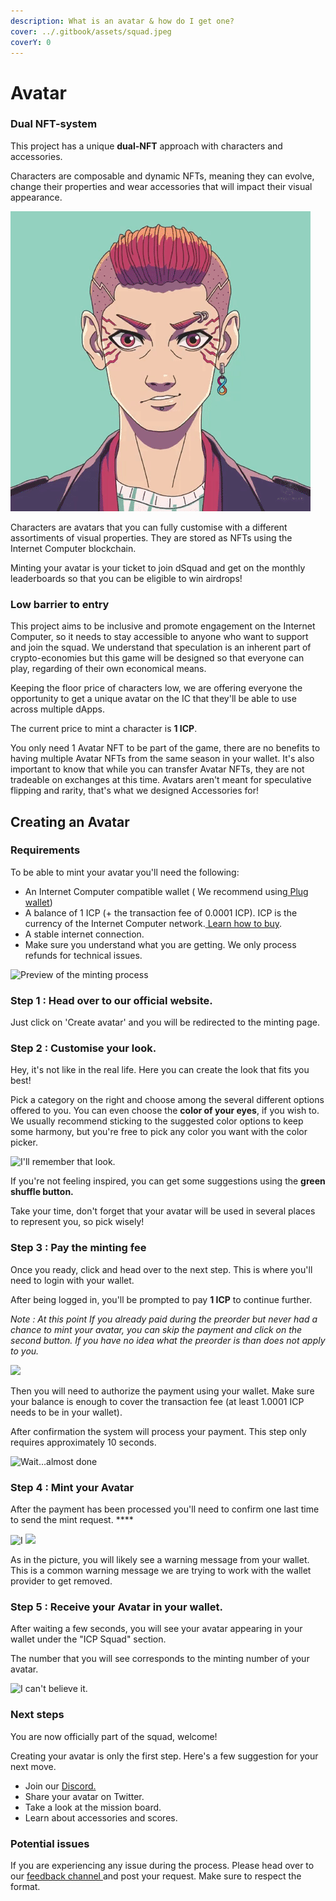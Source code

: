 ```yaml
---
description: What is an avatar & how do I get one?
cover: ../.gitbook/assets/squad.jpeg
coverY: 0
---
```


# Avatar

### Dual NFT-system&#x20;

This project has a unique **dual-NFT** approach with characters and accessories.&#x20;

Characters are composable and dynamic NFTs, meaning they can evolve, change their properties and wear accessories that will impact their visual appearance.&#x20;

![Punk boy](../.gitbook/assets/Punk-boy-gif.gif)



Characters are avatars that you can fully customise with a different assortiments of visual properties. They are stored as NFTs using the Internet Computer blockchain.&#x20;

Minting your avatar is your ticket to join dSquad and get on the monthly leaderboards so that you can be eligible to win airdrops!

### Low barrier to entry&#x20;

This project aims to be inclusive and promote engagement on the Internet Computer, so it needs to stay accessible to anyone who want to support and join the squad. We understand that speculation is an inherent part of crypto-economies but this game will be designed so that everyone can play, regarding of their own economical means.&#x20;

Keeping the floor price of characters low, we are offering everyone the opportunity to get a unique avatar on the IC that they'll be able to use across multiple dApps.

The current price to mint a character is **1 ICP**.

You only need 1 Avatar NFT to be part of the game, there are no benefits to having multiple Avatar NFTs from the same season in your wallet. It's also important to know that while you can transfer Avatar NFTs, they are not tradeable on exchanges at this time. Avatars aren't meant for speculative flipping and rarity, that's what we designed Accessories for!

## Creating an Avatar

### Requirements

To be able to mint your avatar you'll need the following:

* An Internet Computer compatible wallet ( We recommend using[ Plug wallet](https://plugwallet.ooo/))
* A balance of 1 ICP (+ the transaction fee of 0.0001 ICP). ICP is the currency of the Internet Computer network.[ Learn how to buy](https://www.dfinitycommunity.com/how-to-buy-icp-a-complete-guide-to-investing-in-internet-computer-cryptocurrency/).
* A stable internet connection.
* Make sure you understand what you are getting. We only process refunds for technical issues.

![Preview of the minting process](<../.gitbook/assets/Capture d’écran 2022-06-07 à 17.16.37.png>)

### **Step 1 : Head over to our official website.**

Just click on 'Create avatar' and you will be redirected to the minting page.

### **Step 2 : Customise your look.**

Hey, it's not like in the real life. Here you can create the look that fits you best!

Pick a category on the right and choose among the several different options offered to you. You can even choose the **color of your eyes**, if you wish to. We usually recommend sticking to the suggested color options to keep some harmony, but you're free to pick any color you want with the color picker.

![I'll remember that look.](<../.gitbook/assets/Capture d’écran 2022-06-07 à 17.38.06.png>)

If you're not feeling inspired, you can get some suggestions using the **green shuffle button.** &#x20;

Take your time, don't forget that your avatar will be used in several places to represent you, so pick wisely!

### **Step 3 : Pay the minting fee**

Once you ready, click and head over to the next step. This is where you'll need to login with your wallet.&#x20;

After being logged in, you'll be prompted to pay **1 ICP** to continue further.&#x20;

_Note : At this point If you already paid during the preorder but never had a chance to mint your avatar, you can skip the payment and click on the second button. If you have no idea what the preorder is than does not apply to you._&#x20;

![](<../.gitbook/assets/Capture d’écran 2022-06-07 à 17.45.40.png>)

Then you will need to authorize the payment using your wallet. Make sure your balance is enough to cover the transaction fee (at least 1.0001 ICP needs to be in your wallet).&#x20;

After confirmation the system will process your payment. This step only requires approximately 10 seconds.

![Wait...almost done](<../.gitbook/assets/Capture d’écran 2022-06-07 à 18.01.54 (2).png>)

### **Step 4 : Mint your Avatar**

After the payment has been processed you'll need to confirm one last time to send the mint request. ****&#x20;

![I](<../.gitbook/assets/Capture d’écran 2022-06-07 à 18.20.46.png>) ![](<../.gitbook/assets/Capture d’écran 2022-06-07 à 18.18.03 (1).png>)

As in the picture, you will likely see a warning message from your wallet. This is a common warning message we are trying to work with the wallet provider to get removed.

### **Step 5 : Receive your Avatar in your wallet.**

After waiting a few seconds, you will see your avatar appearing in your wallet under the "ICP Squad" section.&#x20;

The number that you will see corresponds to the minting number of your avatar.

![I can't believe it.](<../.gitbook/assets/Capture d’écran 2022-06-07 à 18.29.09.png>)

### **Next steps**

You are now officially part of the squad, welcome!&#x20;

Creating your avatar is only the first step. Here's a few suggestion for your next move.

* Join our [Discord.](https://discord.gg/JfRvPTpceS)
* Share your avatar on Twitter.&#x20;
* Take a look at the mission board.
* Learn about accessories and scores.

### Potential issues&#x20;

If you are experiencing any issue during the process. Please head over to our [feedback channel ](https://discord.gg/CZ9JgnaySu)and post your request. Make sure to respect the format.
